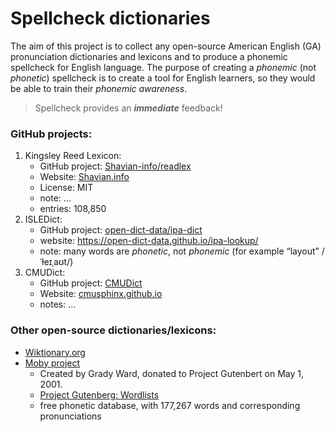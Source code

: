 # Spellcheck dictionaries

The aim of this project is to collect any open-source American English (GA) pronunciation dictionaries and lexicons and to produce a phonemic spellcheck for English language.
The purpose of creating a _phonemic_ (not _phonetic_) spellcheck is to create a tool for English learners, so they would be able to train their _phonemic awareness_.

>Spellcheck provides an _**immediate**_ feedback!

### GitHub projects:

1. Kingsley Reed Lexicon:
    * GitHub project: [Shavian-info/readlex](https://github.com/Shavian-info/readlex)
    * Website: [Shavian.info](https://shavian.info)
    * License: MIT
    * note: …
    * entries: 108,850
2. ISLEDict:
    * GitHub project: [open-dict-data/ipa-dict](https://github.com/open-dict-data/ipa-dict)
    * website: <https://open-dict-data.github.io/ipa-lookup/>
    * note: many words are _phonetic_, not _phonemic_ (for example “layout” /ˈɫeɪˌaʊt/)
3. CMUDict:
    * GitHub project: [CMUDict](https://github.com/cmusphinx/cmudict) 
    * Website: [cmusphinx.github.io](https://cmusphinx.github.io)
    * notes: …

### Other open-source dictionaries/lexicons:

 * [Wiktionary.org](https://www.wiktionary.org)
 * [Moby project](https://en.wikipedia.org/wiki/Moby_Project)
    - Created by Grady Ward, donated to Project Gutenbert on May 1, 2001.
    - [Project Gutenberg: Wordlists](https://gutenberg.org/files/3201/)
    - free phonetic database, with 177,267 words and corresponding pronunciations

